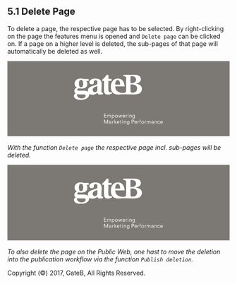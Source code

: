 ## 5.1 Delete Page

To delete a page, the respective page has to be selected. By right-clicking on the page the features menu is opened and `Delete page` can be clicked on. If a page on a higher level is deleted, the sub-pages of that page will automatically be deleted as well.  

![alt text](../reference/dummy.png "this is a placeholder")

*With the function `Delete page` the respective page incl. sub-pages will be deleted.*

![alt text](../reference/dummy.png "this is a placeholder")

*To also delete the page on the Public Web, one hast to move the deletion into the publication workflow via the function `Publish deletion`.*

Copyright (©) 2017, GateB, All Rights Reserved.
